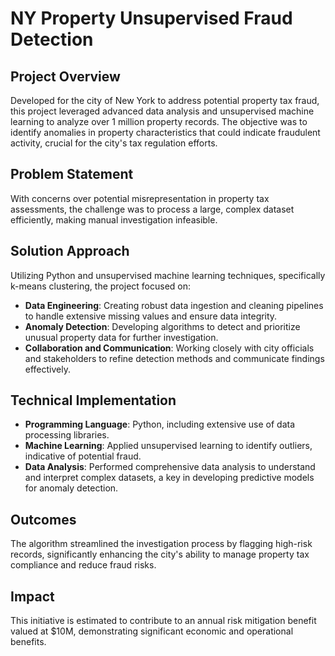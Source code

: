 # NY Property Unsupervised Fraud Detection

## Project Overview

Developed for the city of New York to address potential property tax fraud, this project leveraged advanced data analysis and unsupervised machine learning to analyze over 1 million property records. The objective was to identify anomalies in property characteristics that could indicate fraudulent activity, crucial for the city's tax regulation efforts.

## Problem Statement

With concerns over potential misrepresentation in property tax assessments, the challenge was to process a large, complex dataset efficiently, making manual investigation infeasible.

## Solution Approach

Utilizing Python and unsupervised machine learning techniques, specifically k-means clustering, the project focused on:
- **Data Engineering**: Creating robust data ingestion and cleaning pipelines to handle extensive missing values and ensure data integrity.
- **Anomaly Detection**: Developing algorithms to detect and prioritize unusual property data for further investigation.
- **Collaboration and Communication**: Working closely with city officials and stakeholders to refine detection methods and communicate findings effectively.

## Technical Implementation

- **Programming Language**: Python, including extensive use of data processing libraries.
- **Machine Learning**: Applied unsupervised learning to identify outliers, indicative of potential fraud.
- **Data Analysis**: Performed comprehensive data analysis to understand and interpret complex datasets, a key in developing predictive models for anomaly detection.

## Outcomes

The algorithm streamlined the investigation process by flagging high-risk records, significantly enhancing the city's ability to manage property tax compliance and reduce fraud risks.

## Impact

This initiative is estimated to contribute to an annual risk mitigation benefit valued at $10M, demonstrating significant economic and operational benefits.


